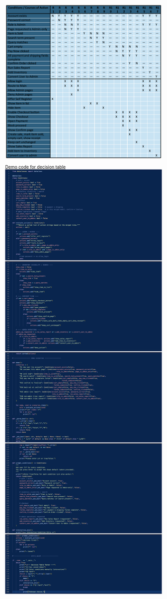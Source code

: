 ![](./decision-table.png) 

[Demo code for decision table](./decision-table-code-demo.py)
![](./decision-table-code-demo-1.png)
![](./decision-table-code-demo-2.png)
![](./decision-table-code-demo-3.png)
![](./decision-table-code-demo-4.png)
![](./decision-table-code-demo-5.png)
